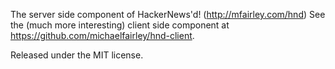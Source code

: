 The server side component of HackerNews'd! (http://mfairley.com/hnd)
See the (much more interesting) client side component at https://github.com/michaelfairley/hnd-client.

Released under the MIT license.